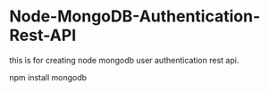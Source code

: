 # Node-MongoDB-Authentication-Rest-API
this is for creating node mongodb user authentication rest api.

npm install mongodb


